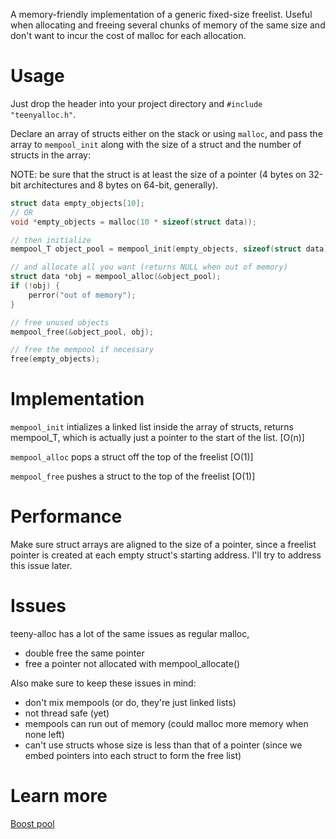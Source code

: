A memory-friendly implementation of a generic fixed-size freelist. Useful when
allocating and freeing several chunks of memory of the same size and don't want
to incur the cost of malloc for each allocation.


Usage
=====
Just drop the header into your project directory and `#include "teenyalloc.h"`.

Declare an array of structs either on the stack or using `malloc`, and pass the
array to `mempool_init` along with the size of a struct and the number of
structs in the array:

NOTE: be sure that the struct is at least the size of a pointer (4 bytes on 
32-bit architectures and 8 bytes on 64-bit, generally).

``` C
struct data empty_objects[10];
// OR
void *empty_objects = malloc(10 * sizeof(struct data));

// then initialize
mempool_T object_pool = mempool_init(empty_objects, sizeof(struct data), 10);

// and allocate all you want (returns NULL when out of memory)
struct data *obj = mempool_alloc(&object_pool);
if (!obj) {
    perror("out of memory");
}

// free unused objects
mempool_free(&object_pool, obj);

// free the mempool if necessary
free(empty_objects);
```


Implementation
==============
`mempool_init`  intializes a linked list inside the array of structs, returns
                mempool_T, which is actually just a pointer to the start of the
                list. [O(n)]

`mempool_alloc` pops a struct off the top of the freelist [O(1)]

`mempool_free`  pushes a struct to the top of the freelist [O(1)]


Performance
===========
Make sure struct arrays are aligned to the size of a pointer, since a freelist
pointer is created at each empty struct's starting address. I'll try to address
this issue later.


Issues
======
teeny-alloc has a lot of the same issues as regular malloc, 
  - double free the same pointer
  - free a pointer not allocated with mempool_allocate()

Also make sure to keep these issues in mind:
  - don't mix mempools (or do, they're just linked lists)
  - not thread safe (yet)
  - mempools can run out of memory (could malloc more memory when none left)
  - can't use structs whose size is less than that of a pointer (since we embed
    pointers into each struct to form the free list)


Learn more 
==========
[Boost pool](http://www.boost.org/doc/libs/1_61_0/libs/pool/doc/html/boost_pool/pool/pooling.html)
